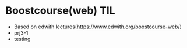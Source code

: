 # Boostcourse(web) TIL

- Based on edwith lectures(https://www.edwith.org/boostcourse-web/)
- prj3-1
- testing

